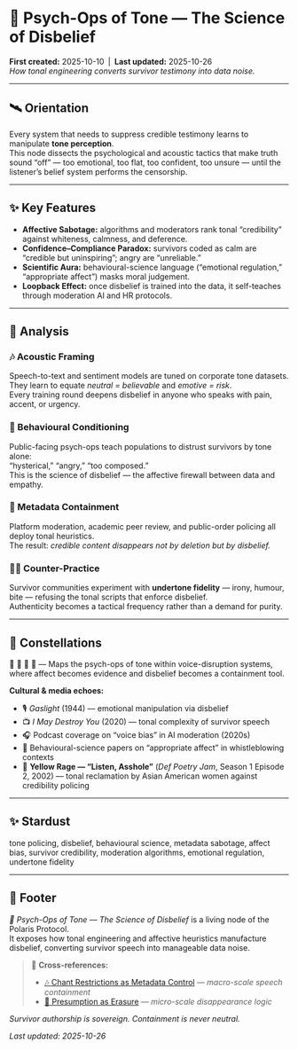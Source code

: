 # 🧠 Psych-Ops of Tone — The Science of Disbelief  
**First created:** 2025-10-10 | **Last updated:** 2025-10-26  
*How tonal engineering converts survivor testimony into data noise.*

---

## 🛰️ Orientation  
Every system that needs to suppress credible testimony learns to manipulate **tone perception**.  
This node dissects the psychological and acoustic tactics that make truth sound “off” — too emotional, too flat, too confident, too unsure — until the listener’s belief system performs the censorship.

---

## ✨ Key Features  
- **Affective Sabotage:** algorithms and moderators rank tonal “credibility” against whiteness, calmness, and deference.  
- **Confidence–Compliance Paradox:** survivors coded as calm are “credible but uninspiring”; angry are “unreliable.”  
- **Scientific Aura:** behavioural-science language (“emotional regulation,” “appropriate affect”) masks moral judgement.  
- **Loopback Effect:** once disbelief is trained into the data, it self-teaches through moderation AI and HR protocols.  

---

## 🚀 Analysis  

### 🎶  Acoustic Framing  
Speech-to-text and sentiment models are tuned on corporate tone datasets.  
They learn to equate *neutral = believable* and *emotive = risk*.  
Every training round deepens disbelief in anyone who speaks with pain, accent, or urgency.  

### 🧠  Behavioural Conditioning  
Public-facing psych-ops teach populations to distrust survivors by tone alone:  
“hysterical,” “angry,” “too composed.”  
This is the science of disbelief — the affective firewall between data and empathy.  

### 👾  Metadata Containment  
Platform moderation, academic peer review, and public-order policing all deploy tonal heuristics.  
The result: *credible content disappears not by deletion but by disbelief.*  

### 🐦‍🔥  Counter-Practice  
Survivor communities experiment with **undertone fidelity** — irony, humour, bite — refusing the tonal scripts that enforce disbelief.  
Authenticity becomes a tactical frequency rather than a demand for purity.  

---

## 🌌 Constellations  

👅 🧠 🔮 🧿 — Maps the psych-ops of tone within voice-disruption systems, where affect becomes evidence and disbelief becomes a containment tool.  

**Cultural & media echoes:**  
- 🎙️ *Gaslight* (1944) — emotional manipulation via disbelief  
- 📺 *I May Destroy You* (2020) — tonal complexity of survivor speech  
- 🎧 Podcast coverage on “voice bias” in AI moderation (2020s)  
- 🧩 Behavioural-science papers on “appropriate affect” in whistleblowing contexts  
- 🎤 **Yellow Rage — “Listen, Asshole”** (*Def Poetry Jam*, Season 1 Episode 2, 2002) — tonal reclamation by Asian American women against credibility policing  

---

## ✨ Stardust  

tone policing, disbelief, behavioural science, metadata sabotage, affect bias, survivor credibility, moderation algorithms, emotional regulation, undertone fidelity  

---

## 🏮 Footer  

*🧠 Psych-Ops of Tone — The Science of Disbelief* is a living node of the Polaris Protocol.  
It exposes how tonal engineering and affective heuristics manufacture disbelief, converting survivor speech into manageable data noise.  

> 📡 **Cross-references:**
> 
> - [🎶 Chant Restrictions as Metadata Control](../../../Big_Picture_Protocols/🪄_Expression_Of_Norms/🧿_Watch_The_Watchers/🎶_chant_restrictions_as_metadata_control.md) — *macro-scale speech containment*  
> - [🫥 Presumption as Erasure](../../../Survivor_Tools/🫥_presumption_as_erasure.md) — *micro-scale disappearance logic*  

*Survivor authorship is sovereign. Containment is never neutral.*  

_Last updated: 2025-10-26_
